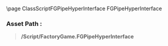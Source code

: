 \page ClassScriptFGPipeHyperInterface FGPipeHyperInterface
### Asset Path :
<b><blockquote>/Script/FactoryGame.FGPipeHyperInterface</blockquote></b>
